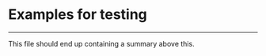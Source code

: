 # Examples for testing

<!-- mdindex:index:start -->
<!-- mdindex:index:end -->

---

This file should end up containing a summary above this.
